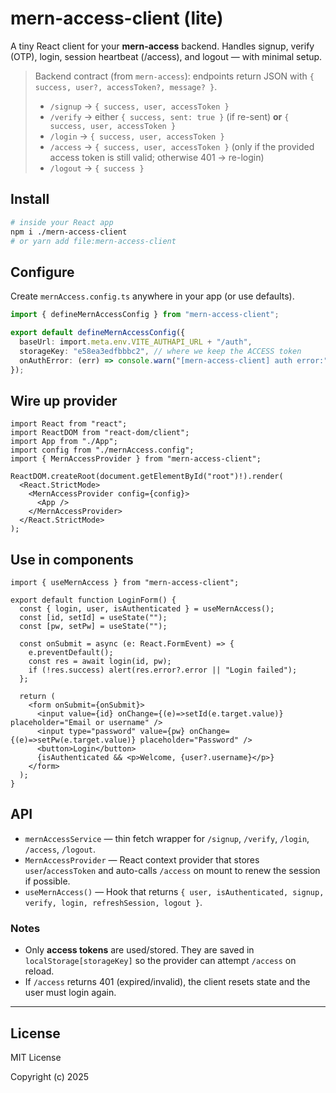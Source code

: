 # mern-access-client (lite)

A tiny React client for your **mern-access** backend. Handles signup, verify (OTP), login, session heartbeat (/access), and logout — with minimal setup.

> Backend contract (from `mern-access`): endpoints return JSON with `{ success, user?, accessToken?, message? }`.
> - `/signup` → `{ success, user, accessToken }`
> - `/verify` → either `{ success, sent: true }` (if re-sent) **or** `{ success, user, accessToken }`
> - `/login` → `{ success, user, accessToken }`
> - `/access` → `{ success, user, accessToken }` (only if the provided access token is still valid; otherwise 401 → re-login)
> - `/logout` → `{ success }`

## Install

```bash
# inside your React app
npm i ./mern-access-client
# or yarn add file:mern-access-client
```

## Configure

Create `mernAccess.config.ts` anywhere in your app (or use defaults).

```ts
import { defineMernAccessConfig } from "mern-access-client";

export default defineMernAccessConfig({
  baseUrl: import.meta.env.VITE_AUTHAPI_URL + "/auth",
  storageKey: "e58ea3edfbbbc2", // where we keep the ACCESS token
  onAuthError: (err) => console.warn("[mern-access-client] auth error:", err)
});
```

## Wire up provider

```tsx
import React from "react";
import ReactDOM from "react-dom/client";
import App from "./App";
import config from "./mernAccess.config";
import { MernAccessProvider } from "mern-access-client";

ReactDOM.createRoot(document.getElementById("root")!).render(
  <React.StrictMode>
    <MernAccessProvider config={config}>
      <App />
    </MernAccessProvider>
  </React.StrictMode>
);
```

## Use in components

```tsx
import { useMernAccess } from "mern-access-client";

export default function LoginForm() {
  const { login, user, isAuthenticated } = useMernAccess();
  const [id, setId] = useState("");
  const [pw, setPw] = useState("");

  const onSubmit = async (e: React.FormEvent) => {
    e.preventDefault();
    const res = await login(id, pw);
    if (!res.success) alert(res.error?.error || "Login failed");
  };

  return (
    <form onSubmit={onSubmit}>
      <input value={id} onChange={(e)=>setId(e.target.value)} placeholder="Email or username" />
      <input type="password" value={pw} onChange={(e)=>setPw(e.target.value)} placeholder="Password" />
      <button>Login</button>
      {isAuthenticated && <p>Welcome, {user?.username}</p>}
    </form>
  );
}
```

## API

- `mernAccessService` — thin fetch wrapper for `/signup`, `/verify`, `/login`, `/access`, `/logout`.
- `MernAccessProvider` — React context provider that stores `user`/`accessToken` and auto-calls `/access` on mount to renew the session if possible.
- `useMernAccess()` — Hook that returns `{ user, isAuthenticated, signup, verify, login, refreshSession, logout }`.

### Notes
- Only **access tokens** are used/stored. They are saved in `localStorage[storageKey]` so the provider can attempt `/access` on reload.
- If `/access` returns 401 (expired/invalid), the client resets state and the user must login again.

---

## License

MIT License

Copyright (c) 2025